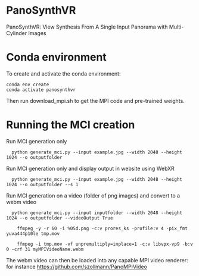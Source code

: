 # PanoSynthVR
PanoSynthVR: View Synthesis From A Single Input Panorama with Multi-Cylinder Images

# Conda environment

To create and activate the conda environment:

    conda env create
    conda activate panosynthvr

Then run download_mpi.sh to get the MPI code and pre-trained weights.


# Running the MCI creation

Run MCI generation only
```
  python generate_mci.py --input example.jpg --width 2048 --height 1024 --o outputfolder
```
Run MCI generation only and display output in website using WebXR
```
  python generate_mci.py --input example.jpg --width 2048 --height 1024 --o outputfolder --s 1
```

Run MCI generation on a video (folder of png images) and convert to a webm video 
```
  python generate_mci.py --input inputfolder --width 2048 --height 1024 --o outputfolder --videoOutput True

    ffmpeg -y -r 60 -i %05d.png -c:v prores_ks -profile:v 4 -pix_fmt yuva444p10le tmp.mov

    ffmpeg -i tmp.mov -vf unpremultiply=inplace=1 -c:v libvpx-vp9 -b:v 0 -crf 31 myMPIVideoName.webm

```

The webm video can then be loaded into any capable MPI video renderer: for instance 
https://github.com/szollmann/PanoMPIVideo


